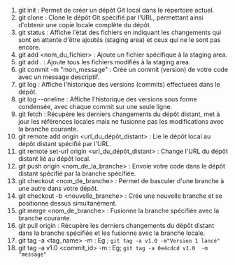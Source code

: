 1. git init : Permet de créer un dépôt Git local dans le répertoire actuel.
2. git clone <url> : Clone le dépôt Git spécifié par l'URL, permettant ainsi d'obtenir une copie locale complète du dépôt.
3. git status : Affiche l'état des fichiers en indiquant les changements qui sont en attente d'être ajoutés (staging area) et ceux qui ne le sont pas encore.
4. git add <nom_du_fichier> : Ajoute un fichier spécifique à la staging area.
5. git add . : Ajoute tous les fichiers modifiés à la staging area.
6. git commit -m "mon_message" : Crée un commit (version) de votre code avec un message descriptif.
7. git log : Affiche l'historique des versions (commits) effectuées dans le dépôt.
8. git log --oneline : Affiche l'historique des versions sous forme condensée, avec chaque commit sur une seule ligne.
9. git fetch : Récupère les derniers changements du dépôt distant, met à jour les références locales mais ne fusionne pas les modifications avec la branche courante.
10. git remote add origin <url_du_dépôt_distant> : Lie le dépôt local au dépôt distant spécifié par l'URL.
11. git remote set-url origin <url_du_dépôt_distant> : Change l'URL du dépôt distant lié au dépôt local.
12. git push origin <nom_de_la_branche> : Envoie votre code dans le dépôt distant spécifié par la branche spécifiée.
13. git checkout <nom_de_branche> : Permet de basculer d'une branche à une autre dans votre dépôt.
14. git checkout -b <nouvelle_branche> : Crée une nouvelle branche et se positionne dessus simultanément.
15. git merge <nom_de_branche> : Fusionne la branche spécifiée avec la branche courante.
16. git pull origin <branche> : Récupère les derniers changements du dépôt distant dans la branche spécifiée et les fusionne avec la branche locale.
17. git tag -a <tag_name> -m <message> : Eg ; `git tag -a v1.0 -m"Version 1 lancé"`
18. git tag -a v1.0 <commit_id> -m <message> : Eg; `git tag -a 0e4cdcd v1.0  -m "message"`